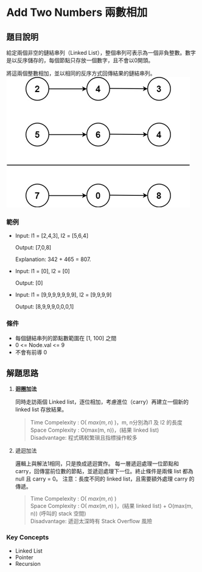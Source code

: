 # Add Two Numbers 兩數相加

## 題目說明
給定兩個非空的鏈結串列（Linked List），整個串列可表示為一個非負整數。數字是以反序儲存的，每個節點只存放一個數字，且不會以0開頭。

將這兩個整數相加，並以相同的反序方式回傳結果的鏈結串列。
![alt text](image.png)

### 範例
- Input: l1 = [2,4,3], l2 = [5,6,4]

    Output: [7,0,8]
    
    Explanation: 342 + 465 = 807.

- Input: l1 = [0], l2 = [0]
    
    Output: [0]

- Input: l1 = [9,9,9,9,9,9,9], l2 = [9,9,9,9]

    Output: [8,9,9,9,0,0,0,1]

### 條件
- 每個鏈結串列的節點數範圍在 [1, 100] 之間
- 0 <= Node.val <= 9
- 不會有前導 0

## 解題思路
1. **迴圈加法**

    同時走訪兩個 Linked list，逐位相加，考慮進位（carry）再建立一個新的 linked list 存放結果。
    > Time Compelexity : O( $max(m, n)$ )，m, n分別為l1 及 l2 的長度  
    > Space Complexity : O(max(m, n))，(結果 linked list)  
    > Disadvantage: 程式碼較繁瑣且指標操作較多

2. 遞迴加法

    邏輯上與解法1相同，只是換成遞迴實作。
    每一層遞迴處理一位節點和 carry，回傳當前位數的節點，並遞迴處理下一位。終止條件是兩條 list 都為 null 且 carry = 0。
    注意：長度不同的 linked list，且需要額外處理 carry 的傳遞。
    > Time Compelexity : O( $max(m, n)$ )  
    > Space Complexity : O( $max(m, n)$ )，(結果 linked list) + O(max(m, n)) (呼叫的 stack 空間)  
    > Disadvantage: 遞迴太深時有 Stack Overflow 風險
    
### Key Concepts
- Linked List
- Pointer
- Recursion